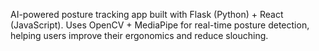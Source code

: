 AI-powered posture tracking app built with Flask (Python) + React (JavaScript).
Uses OpenCV + MediaPipe for real-time posture detection, helping users improve their ergonomics and reduce slouching.
